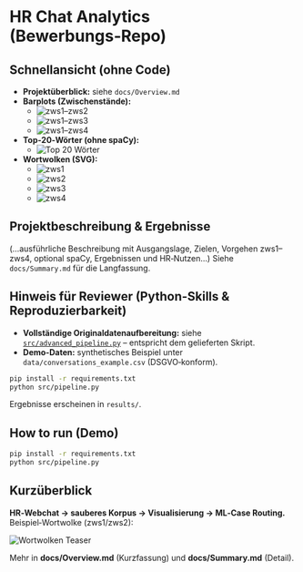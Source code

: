 # HR Chat Analytics (Bewerbungs‑Repo)


## Schnellansicht (ohne Code)
- **Projektüberblick:** siehe `docs/Overview.md`
- **Barplots (Zwischenstände):**
  - ![zws1–zws2](results/Barplot_zws1-2.png)
  - ![zws1–zws3](results/Barplot_zws1-3.png)
  - ![zws1–zws4](results/Barplot_zws1-4.png)
- **Top‑20‑Wörter (ohne spaCy):**
  - ![Top 20 Wörter](results/topwords_simple.png)
- **Wortwolken (SVG):**
  - ![zws1](results/Wordcloud_zwischenstand1.svg)
  - ![zws2](results/Wordcloud_zwischenstand2.svg)
  - ![zws3](results/Wordcloud_zwischenstand3.svg)
  - ![zws4](results/Wordcloud_zwischenstand4.svg)


## Projektbeschreibung & Ergebnisse
(…ausführliche Beschreibung mit Ausgangslage, Zielen, Vorgehen zws1–zws4, optional spaCy, Ergebnissen und HR‑Nutzen…)
Siehe `docs/Summary.md` für die Langfassung.


## Hinweis für Reviewer (Python-Skills & Reproduzierbarkeit)
- **Vollständige Originaldatenaufbereitung:** siehe [`src/advanced_pipeline.py`](src/advanced_pipeline.py) – entspricht dem gelieferten Skript.
- **Demo‑Daten:** synthetisches Beispiel unter `data/conversations_example.csv` (DSGVO‑konform).
```bash
pip install -r requirements.txt
python src/pipeline.py
```
Ergebnisse erscheinen in `results/`.


## How to run (Demo)
```bash
pip install -r requirements.txt
python src/pipeline.py
```

## Kurzüberblick
**HR‑Webchat → sauberes Korpus → Visualisierung → ML‑Case Routing.**  
Beispiel‑Wortwolke (zws1/zws2):

![Wortwolken Teaser](docs/figures/Abb08_zws1_zws2_wordclouds.png)

Mehr in **docs/Overview.md** (Kurzfassung) und **docs/Summary.md** (Detail).
